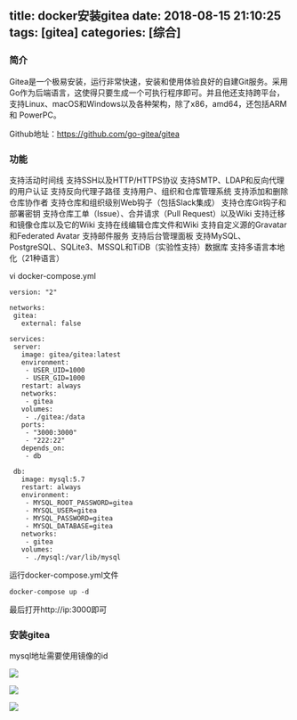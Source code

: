 title: docker安装gitea
date: 2018-08-15 21:10:25
tags: [gitea]
categories: [综合]
---
### 简介
Gitea是一个极易安装，运行非常快速，安装和使用体验良好的自建Git服务。采用Go作为后端语言，这使得只要生成一个可执行程序即可。并且他还支持跨平台，支持Linux、macOS和Windows以及各种架构，除了x86，amd64，还包括ARM和 PowerPC。

Github地址：https://github.com/go-gitea/gitea
<!--more-->

### 功能
支持活动时间线
支持SSH以及HTTP/HTTPS协议
支持SMTP、LDAP和反向代理的用户认证
支持反向代理子路径
支持用户、组织和仓库管理系统
支持添加和删除仓库协作者
支持仓库和组织级别Web钩子（包括Slack集成）
支持仓库Git钩子和部署密钥
支持仓库工单（Issue）、合并请求（Pull Request）以及Wiki
支持迁移和镜像仓库以及它的Wiki
支持在线编辑仓库文件和Wiki
支持自定义源的Gravatar和Federated Avatar
支持邮件服务
支持后台管理面板
支持MySQL、PostgreSQL、SQLite3、MSSQL和TiDB（实验性支持）数据库
支持多语言本地化（21种语言）

vi docker-compose.yml

```
version: "2"

networks:
 gitea:
   external: false

services:
 server:
   image: gitea/gitea:latest
   environment:
    - USER_UID=1000
    - USER_GID=1000
   restart: always
   networks:
    - gitea
   volumes:
    - ./gitea:/data
   ports:
    - "3000:3000"
    - "222:22"
   depends_on:
    - db

 db:
   image: mysql:5.7
   restart: always
   environment:
    - MYSQL_ROOT_PASSWORD=gitea
    - MYSQL_USER=gitea
    - MYSQL_PASSWORD=gitea
    - MYSQL_DATABASE=gitea
   networks:
    - gitea
   volumes:
    - ./mysql:/var/lib/mysql
```

运行docker-compose.yml文件

```
docker-compose up -d
```

最后打开http://ip:3000即可

### 安装gitea
mysql地址需要使用镜像的id

![](/images/gitea1.png)

![](/images/gitea2.png)

![](/images/gitea.png)